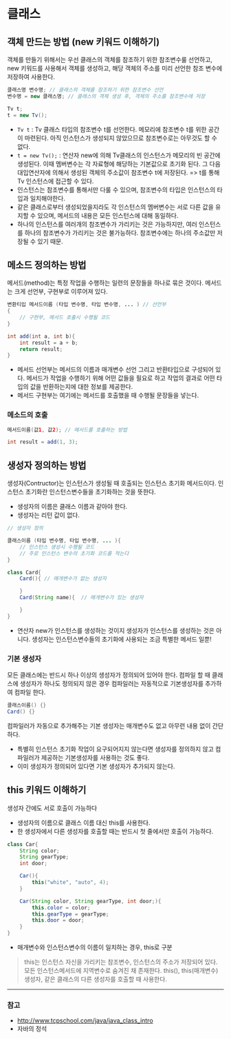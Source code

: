 # 클래스

## 객체 만드는 방법 (new 키워드 이해하기)
객체를 만들기 위해서는 우선 클래스의 객체를 참조하기 위한 참조변수룰 선언하고, new 키워드를 사용해서 객체를 생성하고, 해당 객체의 주소를 미리 선언한 참조 변수에 저장하여 사용한다.   

```java
클래스명 변수명; // 클래스의 객체를 참조하기 위한 참조변수 선언
변수명 = new 클래스명; // 클래스의 객체 생성 후, 객체의 주소를 참조변수에 저장

Tv t;
t = new Tv();
```
- <code>Tv t</code> : Tv 클래스 타입의 참조변수 t를 선언한다. 메모리에 참조변수 t를 위한 공간이 마련된다. 아직 인스턴스가 생성되지 않았으므로 참조변수로는 아무것도 할 수 없다.
- <code>t = new Tv();</code> : 연산자 new에 의해 Tv클래스의 인스턴스가 메모리의 빈 공간에 생성된다. 이때 멤버변수는 각 자료형에 해당하는 기본값으로 초기화 된다. 그 다음 대입연산자에 의해서 생성된 객체의 주소값이 참조변수 t에 저장된다. => t를 통해 Tv 인스턴스에 접근할 수 있다.
- 인스턴스는 참조변수를 통해서만 다룰 수 있으며, 참조변수의 타입은 인스턴스의 타입과 일치해야한다.
- 같은 클래스로부터 생성되었을지라도 각 인스턴스의 멤버변수는 서로 다른 값을 유지할 수 있으며, 메서드의 내용은 모든 인스턴스에 대해 동일하다.
- 하나의 인스턴스를 여러개의 참조변수가 가리키는 것은 가능하지만, 여러 인스턴스를 하나의 참조변수가 가리키는 것은 불가능하다. 참조변수에는 하나의 주소값만 저장될 수 있기 때문.

## 메소드 정의하는 방법
메서드(method)는 특정 작업을 수행하는 일련의 문장들을 하나로 묶은 것이다. 메서드는 크게 선언부, 구현부로 이루어져 있다.

```java
변환티입 메서드이름 (타입 변수명, 타입 변수명, ... ) // 선언부
{
    // 구현부, 메서드 호출시 수행될 코드 
}
```
```java
int add(int a, int b){
    int result = a + b;
    return result;
}
```

- 메서드 선언부는 메서드의 이름과 매개변수 선언 그리고 반환타입으로 구성되어 있다. 메서드가 작업을 수행하기 위해 어떤 값들을 필요로 하고 작업의 결과로 어떤 타입의 값을 반환하는지에 대한 정보를 제공한다.
- 메서드 구현부는 여기에는 메서드를 호출했을 때 수행될 문장들을 넣는다.

### 메소드의 호출
```java
메서드이름(값1, 값2); // 메서드를 호출하는 방법
```
```java
int result = add(1, 3);
```

## 생성자 정의하는 방법
생성자(Contructor)는 인스턴스가 생성될 때 호출되는 인스턴스 초기화 메서드이다. 인스턴스 초기화란 인스턴스변수들을 초기화하는 것을 뜻한다.
- 생성자의 이름은 클래스 이름과 같아야 한다.
- 생성자는 리턴 값이 없다.

```java
// 생성자 정의

클래스이름 (타입 변수명, 타입 변수명, ... ){
    // 인스턴스 생성시 수행될 코드
    // 주로 인스턴스 변수의 초기화 코드를 적는다
} 
```
```java
class Card{
    Card(){ // 매개변수가 없는 생성자

    }
    Card(String name){  // 매개변수가 있는 생성자

    }
}
```
- 연산자 new가 인스턴스를 생성하는 것이지 생성자가 인스턴스를 생성하는 것은 아니다. 생성자는 인스턴스변수들의 초기화에 사용되는 조금 특별한 메서드 일뿐!

### 기본 생성자
모든 클래스에는 반드시 하나 이상의 생성자가 정의되어 있어야 한다. 컴파일 할 때 클래스에 생성자가 하나도 정의되지 않은 경우 컴파일러는 자동적으로 기본생성자를 추가하여 컴파일 한다.
```java
클래스이름() {}
Card() {}
```
컴파일러가 자동으로 추가해주는 기본 생성자는 매개변수도 없고 아무런 내용 없이 간단하다.    
- 특별히 인스턴스 초기화 작업이 요구되어지지 않는다면 생성자를 정의하지 않고 컴파일러가 제공하는 기본생성자를 사용하는 것도 좋다.
- 이미 생성자가 정의되어 있다면 기본 생성자가 추가되지 않는다.

## this 키워드 이해하기
생성자 간에도 서로 호출이 가능하다
- 생성자의 이름으로 클래스 이름 대신 this를 사용한다.
- 한 생성자에서 다른 생성자를 호출할 때는 반드시 첫 줄에서만 호출이 가능하다.
```java
class Car{
    String color;
    String gearType;
    int door;

    Car(){
        this("white", "auto", 4);
    }

    Car(String color, String gearType, int door;){
        this.color = color;
        this.gearType = gearType;
        this.door = door;
    }
}
```
- 매개변수와 인스턴스변수의 이름이 일치하는 경우, this로 구분

> this는 인스턴스 자신을 가리키는 참조변수, 인스턴스의 주소가 저장되어 있다. 모든 인스턴스메서드에 지역변수로 숨겨진 채 존재한다.
> this(), this(매개변수) 생성자, 같은 클래스의 다른 생성자를 호출할 때 사용한다.


----
### 참고
- http://www.tcpschool.com/java/java_class_intro
- 자바의 정석